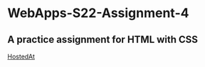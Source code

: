 # WebApps-S22-Assignment-4

A practice assignment for HTML with CSS
---------------------------------------
[HostedAt](https://44-563-web-apps-s22.github.io/webapps-s22-assignment-4-IndraPhani/play.html)
